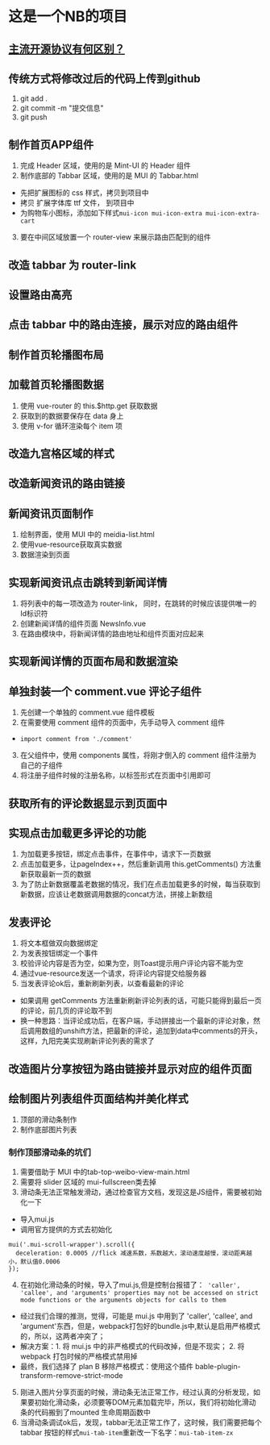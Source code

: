# 这是一个NB的项目

## [主流开源协议有何区别？](https://www.zhihu.com/question/19568896)

## 传统方式将修改过后的代码上传到github  
1. git add .
2. git commit -m "提交信息"
3. git push

## 制作首页APP组件
1. 完成 Header 区域，使用的是 Mint-UI 的 Header 组件
2. 制作底部的 Tabbar 区域，使用的是 MUI 的 Tabbar.html
  + 先把扩展图标的 css 样式，拷贝到项目中
  + 拷贝 扩展字体库 ttf 文件， 到项目中
  + 为购物车小图标，添加如下样式`mui-icon mui-icon-extra mui-icon-extra-cart`
3. 要在中间区域放置一个 router-view 来展示路由匹配到的组件

## 改造 tabbar 为 router-link

## 设置路由高亮

## 点击 tabbar 中的路由连接，展示对应的路由组件

## 制作首页轮播图布局

## 加载首页轮播图数据
1. 使用 vue-router 的 this.$http.get 获取数据
2. 获取到的数据要保存在 data 身上
3. 使用 v-for 循环渲染每个 item 项

## 改造九宫格区域的样式

## 改造新闻资讯的路由链接

## 新闻资讯页面制作
1. 绘制界面，使用 MUI 中的 meidia-list.html
2. 使用vue-resource获取真实数据
3. 数据渲染到页面

## 实现新闻资讯点击跳转到新闻详情
1. 将列表中的每一项改造为 router-link， 同时，在跳转的时候应该提供唯一的Id标识符
2. 创建新闻详情的组件页面 NewsInfo.vue
3. 在路由模块中，将新闻详情的路由地址和组件页面对应起来

## 实现新闻详情的页面布局和数据渲染

## 单独封装一个 comment.vue 评论子组件
1. 先创建一个单独的 comment.vue 组件模板
2. 在需要使用 comment 组件的页面中，先手动导入 comment 组件
  + `import comment from './comment'`
3. 在父组件中，使用 components 属性，将刚才倒入的 comment 组件注册为自己的子组件
4. 将注册子组件时候的注册名称，以标签形式在页面中引用即可

## 获取所有的评论数据显示到页面中

## 实现点击加载更多评论的功能
1. 为加载更多按钮，绑定点击事件，在事件中，请求下一页数据
2. 点击加载更多，让pageIndex++，然后重新调用 this.getComments() 方法重新获取最新一页的数据
3. 为了防止新数据覆盖老数据的情况，我们在点击加载更多的时候，每当获取到新数据，应该让老数据调用数据的concat方法，拼接上新数组

## 发表评论
1. 将文本框做双向数据绑定
2. 为发表按钮绑定一个事件
3. 校验评论内容是否为空，如果为空，则Toast提示用户评论内容不能为空
4. 通过vue-resource发送一个请求，将评论内容提交给服务器
5. 当发表评论ok后，重新刷新列表，以查看最新的评论
  + 如果调用 getComments 方法重新刷新评论列表的话，可能只能得到最后一页的评论，前几页的评论取不到
  + 换一种思路：当评论成功后，在客户端，手动拼接出一个最新的评论对象，然后调用数组的unshift方法，把最新的评论，追加到data中comments的开头，这样，九阳完美实现刷新评论列表的需求了

## 改造图片分享按钮为路由链接并显示对应的组件页面

## 绘制图片列表组件页面结构并美化样式
1. 顶部的滑动条制作
2. 制作底部图片列表
### 制作顶部滑动条的坑们
1. 需要借助于 MUI 中的tab-top-weibo-view-main.html
2. 需要将 slider 区域的 mui-fullscreen类去掉
3. 滑动条无法正常触发滑动，通过检查官方文档，发现这是JS组件，需要被初始化一下
  + 导入mui.js
  + 调用官方提供的方式去初始化
  ```
  mui('.mui-scroll-wrapper').scroll({
	deceleration: 0.0005 //flick 减速系数，系数越大，滚动速度越慢，滚动距离越小，默认值0.0006
  });
  ```
4. 在初始化滑动条的时候，导入了mui.js,但是控制台报错了：` 'caller', 'callee', and 'arguments' properties may not be accessed on strict mode functions or the arguments objects for calls to them`
+ 经过我们合理的推测，觉得，可能是 mui.js 中用到了 'caller', 'callee', and 'argument'东西，但是，webpack打包好的bundle.js中,默认是启用严格模式的，所以，这两者冲突了；
+ 解决方案：1. 将 mui.js 中的非严格模式的代码改掉，但是不现实； 2. 将 webpack 打包时候的严格模式禁用掉
+ 最终，我们选择了 plan B 移除严格模式：使用这个插件
bable-plugin-transform-remove-strict-mode 
5. 刚进入图片分享页面的时候，滑动条无法正常工作，经过认真的分析发现，如果要初始化滑动条，必须要等DOM元素加载完毕，所以，我们将初始化滑动条的代码搬到了mounted 生命周期函数中
6. 当滑动条调试ok后，发现，tabbar无法正常工作了，这时候，我们需要把每个 tabbar 按钮的样式`mui-tab-item`重新改一下名字：`mui-tab-item-zx`
